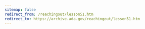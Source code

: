 ```yaml
---
sitemap: false 
redirect_from: /reachingout/lesson51.htm 
redirect_to: https://archive.ada.gov/reachingout/lesson51.htm 
---
```

